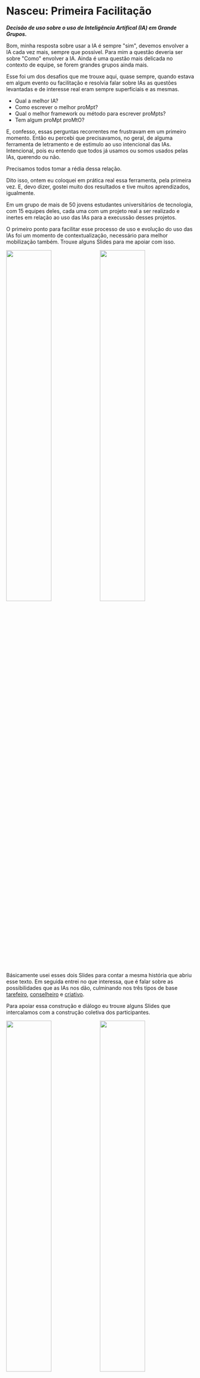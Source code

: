 # Nasceu: Primeira Facilitação
***Decisão de uso sobre o uso de Inteligência Artifical (IA) em Grande Grupos.***

Bom, minha resposta sobre usar a IA é sempre "sim", devemos envolver a IA cada vez mais, sempre que possível. Para mim a questão deveria ser sobre "Como" envolver a IA. Ainda é uma questão mais delicada no contexto de equipe, se forem grandes grupos ainda mais.

Esse foi um dos desafios que me trouxe aqui, quase sempre, quando estava em algum evento ou facilitação e resolvia falar sobre IAs as questões levantadas e de interesse real eram sempre superficiais e as mesmas.

- Qual a melhor IA?
- Como escrever o melhor proMpt?
- Qual o melhor framework ou método para escrever proMpts?
- Tem algum proMpt proMtO?

E, confesso, essas perguntas recorrentes me frustravam em um primeiro momento. Então eu percebi que precisavamos, no geral, de alguma ferramenta de letramento e de estimulo ao uso intencional das IAs. Intencional, pois eu entendo que todos já usamos ou somos usados pelas IAs, querendo ou não.

Precisamos todos tomar a rédia dessa relação.

Dito isso, ontem eu coloquei em prática real essa ferramenta, pela primeira vez. E, devo dizer, gostei muito dos resultados e tive muitos aprendizados, igualmente.

Em um grupo de mais de 50 jovens estudantes universitários de tecnologia, com 15 equipes deles, cada uma com um projeto real a ser realizado e inertes em relação ao uso das IAs para a execussão desses projetos.

O primeiro ponto para facilitar esse processo de uso e evolução do uso das IAs foi um momento de contextualização, necessário para melhor mobilização também. Trouxe alguns Slides para me apoiar com isso.

<img src="../../../../imagens/exemplos/ai-planning-poker-001.jpg" width="49%" height="49%"> <img src="../../../../imagens/exemplos/ai-planning-poker-002.jpg" width="49%" height="49%">

Básicamente usei esses dois Slides para contar a mesma história que abriu esse texto. Em seguida entrei no que interessa, que é falar sobre as possibilidades que as IAs nos dão, culminando nos três tipos de base [tarefeiro](../../../../tipos-de-prompt/tarefeiro.md), [conselheiro](../../../../tipos-de-prompt/conselheiro.md) e [criativo](../../../../tipos-de-prompt/criativo.md).

Para apoiar essa construção e diálogo eu trouxe alguns Slides que intercalamos com a construção coletiva dos participantes.

<img src="../../../../imagens/exemplos/lousa-000.png" width="49%" height="49%"> <img src="../../../../imagens/exemplos/ai-planning-poker-003.jpg" width="49%" height="49%"> <img src="../../../../imagens/exemplos/lousa-001.png" width="49%" height="49%"> <img src="../../../../imagens/exemplos/ai-planning-poker-004.jpg" width="49%" height="49%"> <img src="../../../../imagens/exemplos/ai-planning-poker-005.jpg" width="49%" height="49%">

Como podem notar pela sequência de imagens, iniciamos falando sobre os agentes de IA que todos já conheciam, então nós classificamos os seus usos e então eu demonstrei como todos esses possíveis usos findam nos três tipos base de uso que este material mapeia.

Entendo que esse trabalho maior de contextualização será necessário sempre que percebermos ausencia ou diferenças grandes de conhecimento no uso intencional de IAs, o objetivo aqui é deixar todo mundo na mesma página.

O próximo passo seria o [AI Planing Poker](../../../../tipos-de-prompt/cocriacao.md#ai-planing-poker).

<img src="../../../../imagens/exemplos/time-001.PNG" width="33%" height="33%" align="right">

>[!CAUTION]
> Aqui entendo que cometi um erro, devido a natureza acadêmica desse encontro eu pensei em usar a construção do baralho como recurso lúdico, como faço em outros casos, todavia aqui não há construção, as cartas, os passos, os tipos são sempre os mesmos três, por isso a experiência não foi tão rica e acabou tomando muito tempo.

Em alternativa, nas próximas vezes que eu não tiver as cartas impressas eu usarei o [smart-ai-planing-poker.pdf](../../../../recursos/ferramentas/smart-ai-planing-poker.pdf), basta pedir que todos baixem uma cópia em seus mobiles e, pronto, todos tem os recursos necessários para o jogo.

>[!NOTE]
>Enquanto escrevia este me ocorreu que outra solução seria usar a propria IA, como a [OratóriaFMA](http://bit.ly/oratoriafma) por exemplo, para criar as cartas, já explorando um pouco a construção de proMpts implicitamente.

De qualquer maneira, com as cartas em mãos seguimos para o [jogo](../../../../tipos-de-prompt/cocriacao.md#ai-planing-poker).

<img src="../../../../imagens/exemplos/baralho-artesanal-001.PNG">

Com todos os participantes munidos de suas cartas representando os tres tipos basais de uso de IAs, nós iniciamos a [AI Planing Poker](../../../../tipos-de-prompt/cocriacao.md#ai-planing-poker) com um questionamento.

> Pensando no contexto geral dos nossos projetos qual dos três tipos de Agentes basais nos ajudariam mais? Escolham o agente em segredo entre os três e quando todos tiverem escolhido nós ergueremos as cartas.

Infelizmente, na empolgação da facilitação acabei não fotografando esse momento. Mas, todos ergueram e, no nosso caso, a maioria esmagadora escolheu o [conselheiro](../../../../tipos-de-prompt/conselheiro.md). Continuei questionando.

> Apenas quem escolheu o Conselheiro, como esse tipo de Agente pode nos ajudar?

Fui anotando as respostas. O segundo mais votado foi o [tarefeiro](../../../../tipos-de-prompt/tarefeiro.md), então repeti o processo.

> Apenas quem escolheu o Tarefeiro, como esse tipo de Agente pode nos ajudar?

Novamente anotei. Embora apenas uma pessoa tenha escolhido o criativo, precisamos ouví-la.

> Você, como esse o Criativo pode nos ajudar?

Anotei sua resposta e segui.

> Depois dessa conversa, alguém gostaria de alterar o Agente que escolheu? Não precisa dizer a alteração, apenas se gostaria de alterar.

Alguns sinalizaram que sim, então continuei.

> Todos mundo escolhe novamente o Agente que acredita ser mais útil em nossos projetos, não precisa mudar o que escolheu anteriormente, pode manter, mas se quiser também pode mudar.

Aguardei todos e mostramos. Novamente uma maioria esmagadora de [Conselheiros](../../../../tipos-de-prompt/conselheiro.md), um pouco mais de [Tarefeiros](../../../../tipos-de-prompt/tarefeiro.md) que antes e nenhum criativo agora.

Repeti e anotei.

> Apenas quem escolheu o Conselheiro, como esse tipo de Agente pode nos ajudar?
> Apenas quem escolheu o Tarefeiro, como esse tipo de Agente pode nos ajudar?
> Depois dessa conversa, alguém gostaria de alterar o Agente que escolheu?

Como todos sinalizaram que estavam satisfeitos e não queriam mudar então finalizamos. Qual o resultado?

Bom, primeiro tivemos um diagnóstico de qual seria o perfil do Agente, ou quais Agentes seriam mais úteis, para os projetos do ponto de vista dos envolvidos.

<img src="../../../../imagens/exemplos/agente-conselheiro-tarefeiro-criacao.PNG" width="33%" height="33%" align="left">

O grupo deixou bem claro que certamente uma IA com fortes características de [Conselheiro](../../../../tipos-de-prompt/conselheiro.md) seria o mais importante, mas algumas atividades de um [Tarefeiro](../../../../tipos-de-prompt/tarefeiro.md) seriam desejadas e talvez, com resalvas, o uso de um [Criativo](../../../../tipos-de-prompt/criativo.md).

Com base nisso, e nas ferramentas de IAs que já haviamos levantado no começo da conversa já podemos ter uma boa ideia de quais são as ferramentas mais recomendadas para adoção. 

Além disso, ainda tivemos um feedback claro de quais atividades seriam mais esperadas dessas IAs. Como um bonus imprevisto, dividias por áreas de conhecimento.

<img src="../../../../imagens/exemplos/necessidades-de-ia-001.PNG" width="33%" height="33%">

Como podemos ver, de cada perfil de agente esperasse algo:

## Expectativas de soluções por IA
<table>
  <tr>
 <td><img src="../../../../imagens/cards/3.png"></td>
 <td><img src="../../../../imagens/cards/2.png"></td>
 <td><img src="../../../../imagens/cards/4.png"></td>
</tr>
<tr>
  <td>
    - Tirar dúvidas
    - Buscar soluções no Projeto
    - Aconselhar sobre as necessidades
    - Gerar Textos para o produto
    - Desenvolvimento:
      - Buscar bugs
 </td>
<td>
  Organizar a documentação
  
  Organizar as tarefas
  
  Desenvolvimento:
  
  - Gerar código
    
  - Correção de estruturas de código (normatização)
</td>
<td>
  Criar roteiros e rotinas
</td>
  </tr>
</table>
